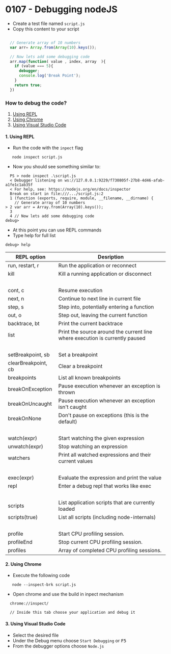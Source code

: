 # 0107 - Debugging nodeJS

- Create a test file named `script.js`
- Copy this content to your script
```js

  // Generate array of 10 numbers
  var arr= Array.from(Array(10).keys());

  // Now lets add some debugging code
  arr.map(function( value , index, array  ){
    if (value === 5){
      debugger;
      console.log('Break Point');
    }
    return true;
  })

```

### How to debug the code?

1. [Using REPL](#1-using-repl)
2. [Using Chrome](#2-using-chrome)
3. [Using Visual Studio Code](#3-using-visual-studio-code)

#### 1. Using REPL 

- Run the code with the `inpect` flag
```
   node inspect script.js
```

- Now you should see something similar to:
```
  PS > node inspect .\script.js
  < Debugger listening on ws://127.0.0.1:9229/f730805f-27b8-4d46-afab-a1fe1c1ab35f
  < For help, see: https://nodejs.org/en/docs/inspector
  Break on start in file:///.../script.js:2
  1 (function (exports, require, module, __filename, __dirname) { 
    // Generate array of 10 numbers
> 2 var arr = Array.from(Array(10).keys());
  3
  4 // Now lets add some debugging code
debug>
```
- At this point you can use REPL commands
- Type help for full list
```
debug> help
```

REPL option | Desription
-------------|----------
run, restart, r      | Run the application or reconnect
kill                 | Kill a running application or disconnect
&nbsp;               | &nbsp;
cont, c              | Resume execution
next, n              | Continue to next line in current file
step, s              | Step into, potentially entering a function
out, o               | Step out, leaving the current function
backtrace, bt        | Print the current backtrace
list                 | Print the source around the current line where execution is currently paused
&nbsp;               | &nbsp;
setBreakpoint, sb    | Set a breakpoint
clearBreakpoint, cb  | Clear a breakpoint
breakpoints          | List all known breakpoints
breakOnException     | Pause execution whenever an exception is thrown
breakOnUncaught      | Pause execution whenever an exception isn't caught
breakOnNone          | Don't pause on exceptions (this is the default)
&nbsp;               | &nbsp;
watch(expr)          |  Start watching the given expression
unwatch(expr)        |  Stop watching an expression
watchers             |  Print all watched expressions and their current values
&nbsp;               | &nbsp;
exec(expr)           |  Evaluate the expression and print the value
repl                 |  Enter a debug repl that works like exec
&nbsp;               | &nbsp;
scripts              |  List application scripts that are currently loaded
scripts(true)        |  List all scripts (including node-internals)
&nbsp;               | &nbsp;
profile              |  Start CPU profiling session.
profileEnd           |  Stop current CPU profiling session.
profiles             |  Array of completed CPU profiling sessions.


#### 2. Using Chrome

- Execute the following code
```
   node --inspect-brk script.js
```
- Open chrome and use the build in inpect mechanism 
```
  chrome://inspect/

  // Inside this tab choose your application and debug it
```

#### 3. Using Visual Studio Code
- Select the desired file
- Under the Debug menu choose `Start Debugging` or <kbd>F5</kbd>
- From the debugger options choose `Node.js`



